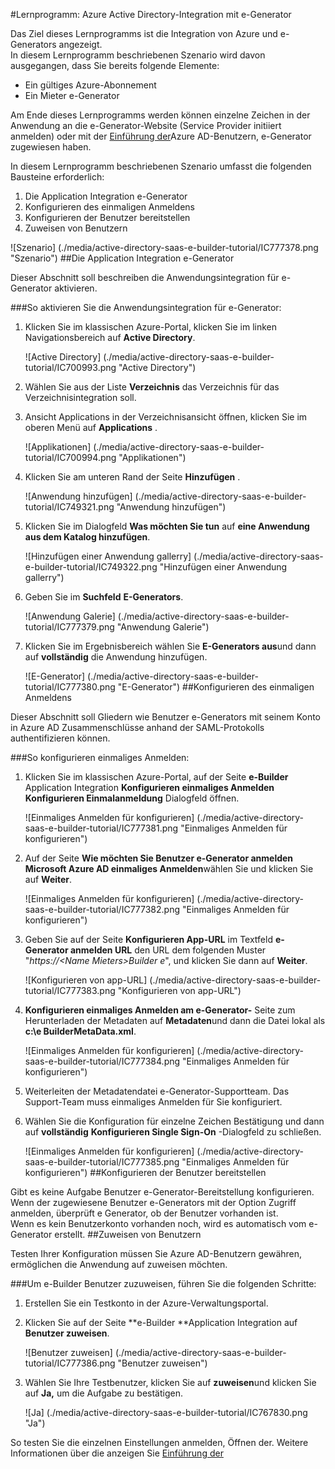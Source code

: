 <properties 
    pageTitle="Lernprogramm: Azure Active Directory-Integration mit e | Microsoft Azure" 
    description="Erfahren Sie, wie mit e-Generators Azure Active Directory-auf automatisierte Bereitstellung und mehr!" 
    services="active-directory" 
    authors="jeevansd"  
    documentationCenter="na" 
    manager="femila"/>
<tags 
    ms.service="active-directory" 
    ms.devlang="na" 
    ms.topic="article" 
    ms.tgt_pltfrm="na" 
    ms.workload="identity" 
    ms.date="09/29/2016" 
    ms.author="jeedes" />

#<a name="tutorial-azure-active-directory-integration-with-e-builder"></a>Lernprogramm: Azure Active Directory-Integration mit e-Generator
  
Das Ziel dieses Lernprogramms ist die Integration von Azure und e-Generators angezeigt.  
In diesem Lernprogramm beschriebenen Szenario wird davon ausgegangen, dass Sie bereits folgende Elemente:

-   Ein gültiges Azure-Abonnement
-   Ein Mieter e-Generator
  
Am Ende dieses Lernprogramms werden können einzelne Zeichen in der Anwendung an die e-Generator-Website (Service Provider initiiert anmelden) oder mit der [Einführung der](active-directory-saas-access-panel-introduction.md)Azure AD-Benutzern, e-Generator zugewiesen haben.
  
In diesem Lernprogramm beschriebenen Szenario umfasst die folgenden Bausteine erforderlich:

1.  Die Application Integration e-Generator
2.  Konfigurieren des einmaligen Anmeldens
3.  Konfigurieren der Benutzer bereitstellen
4.  Zuweisen von Benutzern

![Szenario] (./media/active-directory-saas-e-builder-tutorial/IC777378.png "Szenario")
##<a name="enabling-the-application-integration-for-e-builder"></a>Die Application Integration e-Generator
  
Dieser Abschnitt soll beschreiben die Anwendungsintegration für e-Generator aktivieren.

###<a name="to-enable-the-application-integration-for-e-builder-perform-the-following-steps"></a>So aktivieren Sie die Anwendungsintegration für e-Generator:

1.  Klicken Sie im klassischen Azure-Portal, klicken Sie im linken Navigationsbereich auf **Active Directory**.

    ![Active Directory] (./media/active-directory-saas-e-builder-tutorial/IC700993.png "Active Directory")

2.  Wählen Sie aus der Liste **Verzeichnis** das Verzeichnis für das Verzeichnisintegration soll.

3.  Ansicht Applications in der Verzeichnisansicht öffnen, klicken Sie im oberen Menü auf **Applications** .

    ![Applikationen] (./media/active-directory-saas-e-builder-tutorial/IC700994.png "Applikationen")

4.  Klicken Sie am unteren Rand der Seite **Hinzufügen** .

    ![Anwendung hinzufügen] (./media/active-directory-saas-e-builder-tutorial/IC749321.png "Anwendung hinzufügen")

5.  Klicken Sie im Dialogfeld **Was möchten Sie tun** auf **eine Anwendung aus dem Katalog hinzufügen**.

    ![Hinzufügen einer Anwendung gallerry] (./media/active-directory-saas-e-builder-tutorial/IC749322.png "Hinzufügen einer Anwendung gallerry")

6.  Geben Sie im **Suchfeld** **E-Generators**.

    ![Anwendung Galerie] (./media/active-directory-saas-e-builder-tutorial/IC777379.png "Anwendung Galerie")

7.  Klicken Sie im Ergebnisbereich wählen Sie **E-Generators aus**und dann auf **vollständig** die Anwendung hinzufügen.

    ![E-Generator] (./media/active-directory-saas-e-builder-tutorial/IC777380.png "E-Generator")
##<a name="configuring-single-sign-on"></a>Konfigurieren des einmaligen Anmeldens
  
Dieser Abschnitt soll Gliedern wie Benutzer e-Generators mit seinem Konto in Azure AD Zusammenschlüsse anhand der SAML-Protokolls authentifizieren können.

###<a name="to-configure-single-sign-on-perform-the-following-steps"></a>So konfigurieren einmaliges Anmelden:

1.  Klicken Sie im klassischen Azure-Portal, auf der Seite **e-Builder** Application Integration **Konfigurieren einmaliges Anmelden** **Konfigurieren Einmalanmeldung** Dialogfeld öffnen.

    ![Einmaliges Anmelden für konfigurieren] (./media/active-directory-saas-e-builder-tutorial/IC777381.png "Einmaliges Anmelden für konfigurieren")

2.  Auf der Seite **Wie möchten Sie Benutzer e-Generator anmelden** **Microsoft Azure AD einmaliges Anmelden**wählen Sie und klicken Sie auf **Weiter**.

    ![Einmaliges Anmelden für konfigurieren] (./media/active-directory-saas-e-builder-tutorial/IC777382.png "Einmaliges Anmelden für konfigurieren")

3.  Geben Sie auf der Seite **Konfigurieren App-URL** im Textfeld **e-Generator anmelden URL** den URL dem folgenden Muster "*https://\<Name Mieters\>Builder e*", und klicken Sie dann auf **Weiter**.

    ![Konfigurieren von app-URL] (./media/active-directory-saas-e-builder-tutorial/IC777383.png "Konfigurieren von app-URL")

4.  **Konfigurieren einmaliges Anmelden am e-Generator-** Seite zum Herunterladen der Metadaten auf **Metadaten**und dann die Datei lokal als **c:\\e BuilderMetaData.xml**.

    ![Einmaliges Anmelden für konfigurieren] (./media/active-directory-saas-e-builder-tutorial/IC777384.png "Einmaliges Anmelden für konfigurieren")

5.  Weiterleiten der Metadatendatei e-Generator-Supportteam. Das Support-Team muss einmaliges Anmelden für Sie konfiguriert.

6.  Wählen Sie die Konfiguration für einzelne Zeichen Bestätigung und dann auf **vollständig** **Konfigurieren Single Sign-On** -Dialogfeld zu schließen.

    ![Einmaliges Anmelden für konfigurieren] (./media/active-directory-saas-e-builder-tutorial/IC777385.png "Einmaliges Anmelden für konfigurieren")
##<a name="configuring-user-provisioning"></a>Konfigurieren der Benutzer bereitstellen
  
Gibt es keine Aufgabe Benutzer e-Generator-Bereitstellung konfigurieren.  
Wenn der zugewiesene Benutzer e-Generators mit der Option Zugriff anmelden, überprüft e Generator, ob der Benutzer vorhanden ist.  
Wenn es kein Benutzerkonto vorhanden noch, wird es automatisch vom e-Generator erstellt.
##<a name="assigning-users"></a>Zuweisen von Benutzern
  
Testen Ihrer Konfiguration müssen Sie Azure AD-Benutzern gewähren, ermöglichen die Anwendung auf zuweisen möchten.

###<a name="to-assign-users-to-e-builder-perform-the-following-steps"></a>Um e-Builder Benutzer zuzuweisen, führen Sie die folgenden Schritte:

1.  Erstellen Sie ein Testkonto in der Azure-Verwaltungsportal.

2.  Klicken Sie auf der Seite **e-Builder **Application Integration auf **Benutzer zuweisen**.

    ![Benutzer zuweisen] (./media/active-directory-saas-e-builder-tutorial/IC777386.png "Benutzer zuweisen")

3.  Wählen Sie Ihre Testbenutzer, klicken Sie auf **zuweisen**und klicken Sie auf **Ja,** um die Aufgabe zu bestätigen.

    ![Ja] (./media/active-directory-saas-e-builder-tutorial/IC767830.png "Ja")
  
So testen Sie die einzelnen Einstellungen anmelden, Öffnen der. Weitere Informationen über die anzeigen Sie [Einführung der](active-directory-saas-access-panel-introduction.md)
